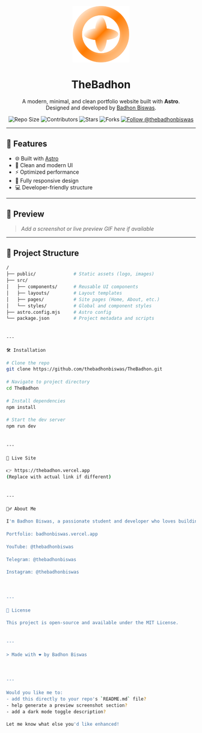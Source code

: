 
<!-- Logo -->
<p align="center">
  <img src="./public/logo.svg" width="150" alt="TheBadhon Logo">
</p>

<h1 align="center">TheBadhon</h1>

<p align="center">
  A modern, minimal, and clean portfolio website built with <strong>Astro</strong>.
  <br>
  Designed and developed by <a href="https://github.com/thebadhonbiswas" target="_blank">Badhon Biswas</a>.
</p>

<div align="center">
  <img src="https://img.shields.io/github/repo-size/thebadhonbiswas/TheBadhon?cacheSeconds=60" alt="Repo Size">
  <img src="https://img.shields.io/github/contributors/thebadhonbiswas/TheBadhon" alt="Contributors">
  <img src="https://img.shields.io/github/stars/thebadhonbiswas/TheBadhon?style=social" alt="Stars">
  <img src="https://img.shields.io/github/forks/thebadhonbiswas/TheBadhon?style=social" alt="Forks">
  <a href="https://github.com/thebadhonbiswas">
    <img src="https://img.shields.io/github/followers/thebadhonbiswas?label=Follow&style=social" alt="Follow @thebadhonbiswas">
  </a>
</div>

---

## 🚀 Features

- 🌐 Built with [Astro](https://astro.build)
- 🎨 Clean and modern UI
- ⚡ Optimized performance
- 📱 Fully responsive design
- 💻 Developer-friendly structure

---

## 📸 Preview

> _Add a screenshot or live preview GIF here if available_

---

## 📂 Project Structure

```bash
/
├── public/              # Static assets (logo, images)
├── src/
│   ├── components/      # Reusable UI components
│   ├── layouts/         # Layout templates
│   ├── pages/           # Site pages (Home, About, etc.)
│   └── styles/          # Global and component styles
├── astro.config.mjs     # Astro config
└── package.json         # Project metadata and scripts


---

🛠️ Installation

# Clone the repo
git clone https://github.com/thebadhonbiswas/TheBadhon.git

# Navigate to project directory
cd TheBadhon

# Install dependencies
npm install

# Start the dev server
npm run dev


---

🔗 Live Site

👉 https://thebadhon.vercel.app
(Replace with actual link if different)


---

🙋‍♂️ About Me

I'm Badhon Biswas, a passionate student and developer who loves building beautiful web experiences.

Portfolio: badhonbiswas.vercel.app

YouTube: @thebadhonbiswas

Telegram: @thebadhonbiswas

Instagram: @thebadhonbiswas



---

📄 License

This project is open-source and available under the MIT License.


---

> Made with ❤️ by Badhon Biswas



---

Would you like me to:
- add this directly to your repo's `README.md` file?
- help generate a preview screenshot section?
- add a dark mode toggle description?

Let me know what else you'd like enhanced!

